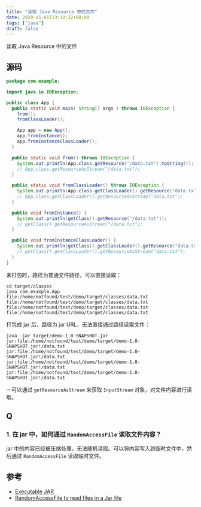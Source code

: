 ```yaml
---
title: "读取 Java Resource 中的文件"
date: 2020-05-01T13:10:22+08:00
tags: ["java"]
draft: false
---
```


读取 Java Resource 中的文件

## 源码

```java
package com.example;

import java.io.IOException;

public class App {
  public static void main( String[] args ) throws IOException {
    from();
    fromClassLoader();

    App app = new App();
    app.fromInstance();
    app.fromInstanceClassLoader();
  }

  public static void from() throws IOException {
    System.out.println(App.class.getResource("/data.txt").toString());
    // App.class.getResourceAsStream("/data.txt");
  }

  public static void fromClassLoader() throws IOException {
    System.out.println(App.class.getClassLoader().getResource("data.txt").toString());
    // App.class.getClassLoader().getResourceAsStream("data.txt");
  }

  public void fromInstance() {
    System.out.println(getClass().getResource("/data.txt"));
    // getClass().getResourceAsStream("/data.txt");
  }

  public void fromInstanceClassLoader() {
    System.out.println(getClass().getClassLoader().getResource("data.txt"));
    // getClass().getClassLoader().getResourceAsStream("data.txt");
  }
}

```

未打包时，路径为普通文件路径，可以直接读取：

```shell
cd target/classes
java com.example.App 
file:/home/notfound/test/demo/target/classes/data.txt
file:/home/notfound/test/demo/target/classes/data.txt
file:/home/notfound/test/demo/target/classes/data.txt
file:/home/notfound/test/demo/target/classes/data.txt
```

打包成 jar 后，路径为 jar URL，无法直接通过路径读取文件：

```shell
java -jar target/demo-1.0-SNAPSHOT.jar
jar:file:/home/notfound/test/demo/target/demo-1.0-SNAPSHOT.jar!/data.txt
jar:file:/home/notfound/test/demo/target/demo-1.0-SNAPSHOT.jar!/data.txt
jar:file:/home/notfound/test/demo/target/demo-1.0-SNAPSHOT.jar!/data.txt
jar:file:/home/notfound/test/demo/target/demo-1.0-SNAPSHOT.jar!/data.txt
```

－可以通过 `getResourceAsStream` 来获取 `InputStream` 对象，对文件内容进行读取。

## Q

### 1. 在 jar 中，如何通过 `RandomAccessFile` 读取文件内容？

jar 中的内容已经被压缩处理，无法随机读取。可以将内容写入到临时文件中，然后通过 `RandomAccessFile` 读取临时文件。

## 参考

- [Executable JAR](http://maven.apache.org/plugins/maven-shade-plugin/examples/executable-jar.html)
- [RandomAccessFile to read files in a Jar file](https://stackoverflow.com/questions/23420976/randomaccessfile-to-read-files-in-a-jar-file)
